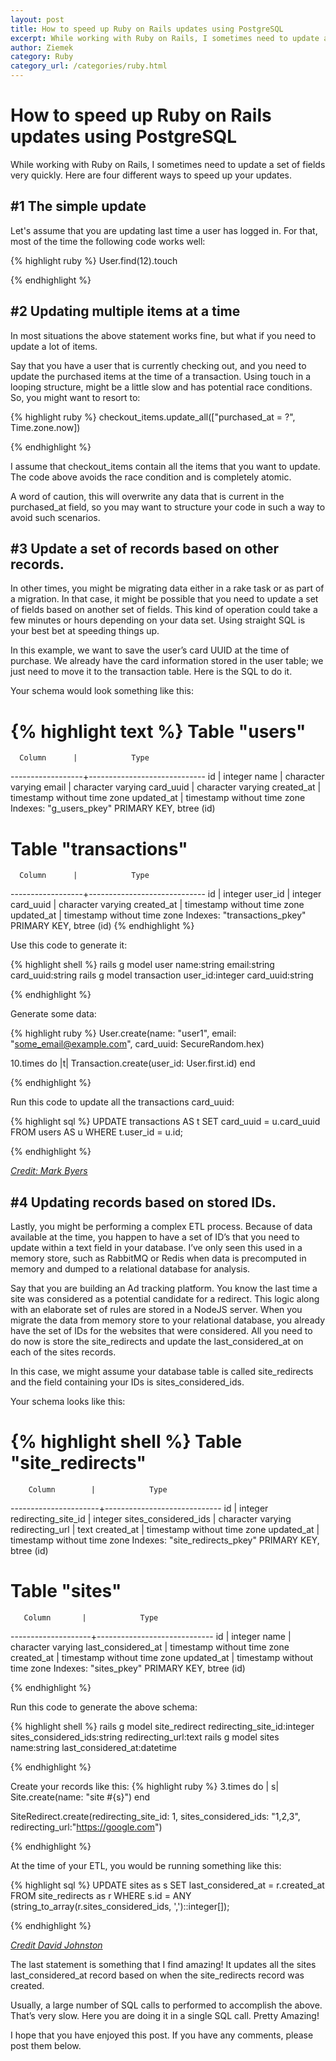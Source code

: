 ```yaml
---
layout: post
title: How to speed up Ruby on Rails updates using PostgreSQL
excerpt: While working with Ruby on Rails, I sometimes need to update a set of fields very quickly. Here are four different ways to speed up your updates.
author: Ziemek
category: Ruby
category_url: /categories/ruby.html
---
```

# How to speed up Ruby on Rails updates using PostgreSQL

While working with Ruby on Rails, I sometimes need to update a set of fields very quickly. Here are four different ways to speed up your updates.

<h2>#1 The simple update</h2>

Let's assume that you are updating last time a user has logged in. For that, most of the time the following code works well:

{% highlight ruby %}
User.find(12).touch

{% endhighlight %}

<h2>#2 Updating multiple items at a time</h2>

In most situations the above statement works fine, but what if you need to update a lot of items.

Say that you have a user that is currently checking out, and you need to update the purchased items at the time of a transaction. Using touch in a looping structure, might be a little slow and has potential race conditions. So, you might want to resort to:

{% highlight ruby %}
checkout_items.update_all(["purchased_at = ?", Time.zone.now])

{% endhighlight %}

I assume that checkout_items contain all the items that you want to update. The code above avoids the race condition and is completely atomic.

A word of caution, this will overwrite any data that is current in the purchased_at field, so you may want to structure your code in such a way to avoid such scenarios.

<h2>#3 Update a set of records based on other records.</h2>

In other times, you might be migrating data either in a rake task or as part of a migration. In that case, it might be possible that you need to update a set of fields based on another set of fields. This kind of operation could take a few minutes or hours depending on your data set.  Using straight SQL is your best bet at speeding things up.

In this example, we want to save the user’s card UUID at the time of purchase. We already have the card information stored in the user table; we just need to move it to the transaction table. Here is the SQL to do it.

Your schema would look something like this:

{% highlight text %}
Table "users"
======================

      Column      |            Type
------------------+-----------------------------
 id               | integer
 name             | character varying
 email            | character varying
 card_uuid        | character varying
 created_at       | timestamp without time zone
 updated_at       | timestamp without time zone
Indexes:
    "g_users_pkey" PRIMARY KEY, btree (id)


Table "transactions"
===========================

      Column      |            Type
------------------+-----------------------------
 id               | integer
 user_id          | integer
 card_uuid        | character varying
 created_at       | timestamp without time zone
 updated_at       | timestamp without time zone
Indexes:
    "transactions_pkey" PRIMARY KEY, btree (id)
{% endhighlight %}


Use this code to generate it:

{% highlight shell %}
rails g model user name:string email:string card_uuid:string
rails g model transaction user_id:integer card_uuid:string

{% endhighlight %}

Generate some data:

{% highlight ruby %}
User.create(name: "user1", email: "some_email@example.com", card_uuid: SecureRandom.hex)

10.times do |t|
    Transaction.create(user_id: User.first.id)
end

{% endhighlight %}

Run this code to update all the transactions card_uuid:

{% highlight sql %}
UPDATE transactions AS t
SET card_uuid = u.card_uuid
FROM users AS u
WHERE t.user_id = u.id;

{% endhighlight %}

_[Credit: Mark Byers](http://stackoverflow.com/questions/7869592/how-to-do-an-update-join-in-postgresql)_

<h2>#4 Updating records based on stored IDs.</h2>

Lastly, you might be performing a complex ETL process. Because of data available at the time, you happen to have a set of ID’s that you need to update within a text field in your database. I’ve only seen this used in a memory store, such as RabbitMQ or Redis when data is precomputed in memory and dumped to a relational database for analysis.

Say that you are building an Ad tracking platform. You know the last time a site was considered as a potential candidate for a redirect. This logic along with an elaborate set of rules are stored in a NodeJS server. When you migrate the data from memory store to your relational database, you already have the set of IDs for the websites that were considered. All you need to do now is store the site_redirects and update the last_considered_at on each of the sites records.

In this case, we might assume your database table is called site_redirects and the field containing your IDs is sites_considered_ids.

Your schema looks like this:

{% highlight shell %}
Table "site_redirects"
======================

        Column        |            Type
----------------------+-----------------------------
 id                   | integer
 redirecting_site_id  | integer
 sites_considered_ids | character varying
 redirecting_url      | text
 created_at           | timestamp without time zone
 updated_at           | timestamp without time zone
Indexes:
    "site_redirects_pkey" PRIMARY KEY, btree (id)


Table "sites"
=============

       Column       |            Type
--------------------+-----------------------------
 id                 | integer
 name               | character varying
 last_considered_at | timestamp without time zone
 created_at         | timestamp without time zone
 updated_at         | timestamp without time zone
Indexes:
    "sites_pkey" PRIMARY KEY, btree (id)

{% endhighlight %}

Run this code to generate the above schema:

{% highlight shell %}
rails g model site_redirect redirecting_site_id:integer sites_considered_ids:string redirecting_url:text
rails g model sites name:string last_considered_at:datetime

{% endhighlight %}

Create your records like this:
{% highlight ruby %}
3.times do | s|
  Site.create(name: "site #{s}")
end

SiteRedirect.create(redirecting_site_id: 1, sites_considered_ids: "1,2,3", redirecting_url:"https://google.com")

{% endhighlight %}

At the time of your ETL, you would be running something like this:

{% highlight sql %}
UPDATE sites as s
SET last_considered_at = r.created_at
FROM site_redirects as r
WHERE s.id = ANY (string_to_array(r.sites_considered_ids, ',')::integer[]);

{% endhighlight %}

_[Credit David Johnston](http://www.postgresql.org/message-id/1386212527214-5781774.post@n5.nabble.com)_

The last statement is something that I find amazing! It updates all the sites last_considered_at record based on when the site_redirects record was created.

Usually, a large number of SQL calls to performed to accomplish the above. That’s very slow. Here you are doing it in a single SQL call. Pretty Amazing!

I hope that you have enjoyed this post. If you have any comments, please post them below.